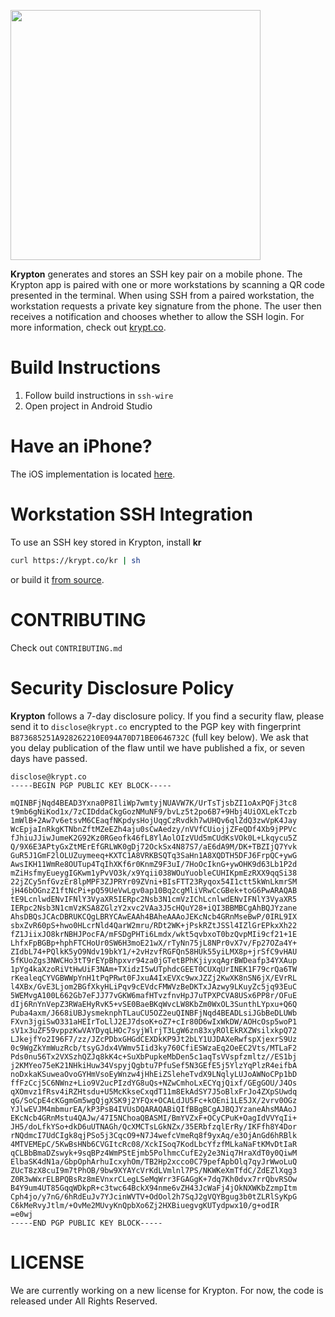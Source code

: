 <a href="https://krypt.co"><img src="https://krypt.co/static/dist/img/kryptonite-logo-green-on-white.svg" width="400"/> </a>

__Krypton__ generates and stores an SSH key pair on a mobile phone. The
Krypton app is paired with one or more workstations by scanning a QR code
presented in the terminal. When using SSH from a paired workstation, the
workstation requests a private key signature from the phone. The user then
receives a notification and chooses whether to allow the SSH login. For more
information, check out [krypt.co](https://krypt.co).

# Build Instructions
1) Follow build instructions in `ssh-wire`
2) Open project in Android Studio

# Have an iPhone?
The iOS implementation is located [here](https://github.com/kryptco/kryptonite-ios).

# Workstation SSH Integration
To use an SSH key stored in Krypton, install __kr__
```sh
curl https://krypt.co/kr | sh
```
or build it [from source](https://github.com/kryptco/kr).

# CONTRIBUTING
Check out `CONTRIBUTING.md`

# Security Disclosure Policy
__Krypton__ follows a 7-day disclosure policy. If you find a security flaw,
please send it to `disclose@krypt.co` encrypted to the PGP key with fingerprint
`B873685251A928262210E094A70D71BE0646732C` (full key below). We ask that you
delay publication of the flaw until we have published a fix, or seven days have
passed.

```
disclose@krypt.co
-----BEGIN PGP PUBLIC KEY BLOCK-----

mQINBFjNqd4BEAD3Yxna0P8IliWp7wmtyjNUAVW7K/UrTsTjsbZI1oAxPQFj3tc8
t9mb6gNiKod1x/7zCIDddaCkgGozNMuNF9/bvLz5t2po6B7+9Hbj4UiOXLekTczb
1mWlB+2Aw7v6etsvM6CEaqfNKpdysHojUqgCzRvdkh7wUHQv6qlZdQ3zwVpK4Jay
WcEpjaInRkgKTNbnZftMZeEZh4aju0sCwAedzy/nVVfCUiojjZFeQDf4Xb9jPPVc
fJhiuJJiwJumeK2G92Kz0RGeofk46fL8YlAolOIzVUd5mCUdKsVOk0L+Lkqycu5Z
Q/9X6E3APtyGxZtMErEfGRLWK0gDj72OckSx4N87S7/aE6dA9M/DK+TBZIjQ7Yvk
GuR5J1GmF2lOLUZuymeeq+KXTC1A8VRKBSQTq3SaHn1A8XQDTH5DFJ6FrpQC+ywG
AwsIKH11WmRe8OUTup4TqIhXKf6r0KnmZ9F3uI/7HoOcIknG+ywOHK9d63Lb1P2d
mZiHsfmyEueygIGKwm1yPvVO3k/x9Yqii038WOuYuobleCUHIKpmEzRXX9qqSi38
22jZCy5nfGvzEr8lpMPF3ZJPRYr09ZVni+BIsFTT23Ryqox54I1ctt5kWnLkmrSM
jH46bOGnzZ1ftNcPi+pQ59UeVwLgv0ap10Bq2cgMliVRwCcGBek+toG6PwARAQAB
tE9LcnlwdENvIFNlY3VyaXR5IERpc2Nsb3N1cmVzIChLcnlwdENvIFNlY3VyaXR5
IERpc2Nsb3N1cmVzKSA8ZGlzY2xvc2VAa3J5cHQuY28+iQI3BBMBCgAhBQJYzane
AhsDBQsJCAcDBRUKCQgLBRYCAwEAAh4BAheAAAoJEKcNcb4GRnMseBwP/0IRL9IX
sbxZvR60pS+hwo0HLcrNld4QarW2mru/RDt2WK+jPskRZtJSSl4IZlGrEPkxXh22
fZ1JiixJO8krNBHJPocFA/mFSDgPHTi6Lmdx/wkt5qvbxoT0bzQvpMIi9cf21+1E
LhfxFpBGBp+hphFTCHoUr0SW6H3moE21wX/rTyNn75jL8NPr0vX7v/Fp27OZa4Y+
ZIdbL74+PQlkK5yO9Ndv19bkY1/+2vHzvfRGFQn58HUk55yiLMX8p+jrSfC9vHAU
5fKUoZgs3NWCHo3tT9rEYpBhpxvr94za0jGTetBPhKjiyxqAgrBWDeafp34YXAup
1pYg4kaXzoRiVtHwUiF3NAm+TXidzI5wUTphdcGEET0CUXqUrINEK1F79crQa6TW
rKealeqCYVGBWWpYnH1tPqPRwt0FJxuA4IxEVXc9wxJZZj2KwXK8nSN6jX/EVrRL
l4XBx/GvE3Ljom2BGfXkyHLiPqv9cEVdcFMWVzBeDKTxJAzwy9LKuyZc5jq93EuC
5WEMvgA100L662Gb7eFJJ77vGKW6mafHTvzfnvHpJ7uTPXPCVA8USx6PP8r/OFuE
dIj6RnYnVepZ3RWaEHyRvK5+vSE0BaeBKqWvcLW8KbZm0WxOL3SunthLYpxu+Q6Q
Puba4axm/J668iUBJysmeknphTLauCU5OZ2euQINBFjNqd4BEADLsiJGbBeDLUWb
FXvn3jgiSwO331aHEIrToLlJ2EJ7dsoK+oZ7+cIr80D6wIxWkDW/AOHcOsp5woP1
sV1x3uZF59vppzKwVAYDyqLHOc7syjWlrjT3LgW6zn83xyROlEkRXZWsilxkpQ72
LJkejfYo2I96F7/zz/JZcPDbxGHGdCEXDkKP9Jt2bLY1UJDAXeRwfspXjexrS9Uz
0c9WgZkYmWuzRcb/tsyGJdx4VWmv5Iid3ky760CfiESWzaEq2OeEC2Vts/MTLaF2
Pds0nu56Tx2VXSzhQZJq8kK4c+SuXbPupkeMbDen5c1aqTsVVspfzmltz//ES1bj
j2KMYeo75eK21NHkiHuw34VspyjQgbtu7PfuSef5N3GEfE5j5YlzYqPlzR4eifbA
noDxkaKSuweaOvoGYHmVsoEyWnzw4jHhEiZSleheTvdX9LNqlyLUJoAWNoCPp1bD
ffFzCcj5C6NWnz+Lio9V2ucPIzdYG8uQs+NZwCmhoLxECYqjQixf/GEgGOU/J4Os
qXOmvz1fRsv4iRZHtsdu+U5McKkseCxqdT11m8EkAdSY7J5oBlxFrJo4ZXpSUwdq
qG/SoCpE4cKGgmGm5wgQjgXSK9j2YFQx+OCALdJU5Fc+kOEni1LE5JX/2vrv0OGz
YJlwEVJM4mbmurEA/kP3PsB4IVUsDQARAQABiQIfBBgBCgAJBQJYzaneAhsMAAoJ
EKcNcb4GRnMstu4QAJw/47I5NChoaQBASMI/BmYVZxF+OCyCPuK+OagIdVVYqIi+
JH5/doLfkYSo+dkD6uUTNAGh/QcXMCTsLGkNZx/35ERbfzqlErRy/IKFfh8Y4Dor
rNQdmcI7UdCIgk8qjPSo5j3CqcO9+N7J4wefcVmeRq8f9yxAq/e3OjAnGd6hRBlk
4MTVEMEpC/5KwBsHNb6CVGItcRc08/XckISoq7KodLbcYfzfMLkaNaFtKMvDtIaR
qCLBbBmaDZswyk+9sqBPz4WmPStEjmb5PolhmcCufE2y2e3Niq7HraXdT0y0QiwM
ElbaSK4dN1a/GbpOphArhuIcxyhOm/TB2Hp2xcco0C79pefApbOlq7qyJrWwoLuQ
ZUcT8zX8cuI9m7tPhOB/9bw9XYAYcVrKdLVmlnl7PS/NKWKeXmTfdC/ZdEZlXqg3
Z0R3wWxrELBPQBsRz8mEVnxrCLegLSeMqWrr3FGAGgK+7dq7Kh0dvx7rrQbvRSOw
B4Y9um4UT85GqqWDkpR+c3twc64BckX94nme6vZH43JcWaFj4jOkNXWKbZzmpItm
Cph4jo/y7nG/6hRdEuJv7YJcinWVTV+OdOol2h7SqJ2gVQYBgug3b0tZLRlSyKpG
C6kMeRvyJtlm/+OvMe2MUvyKnQpbXo6Zj2HXBiuegvgKUTydpwx10/g+odIR
=e0wj
-----END PGP PUBLIC KEY BLOCK-----
```

# LICENSE
We are currently working on a new license for Krypton. For now, the code
is released under All Rights Reserved.
